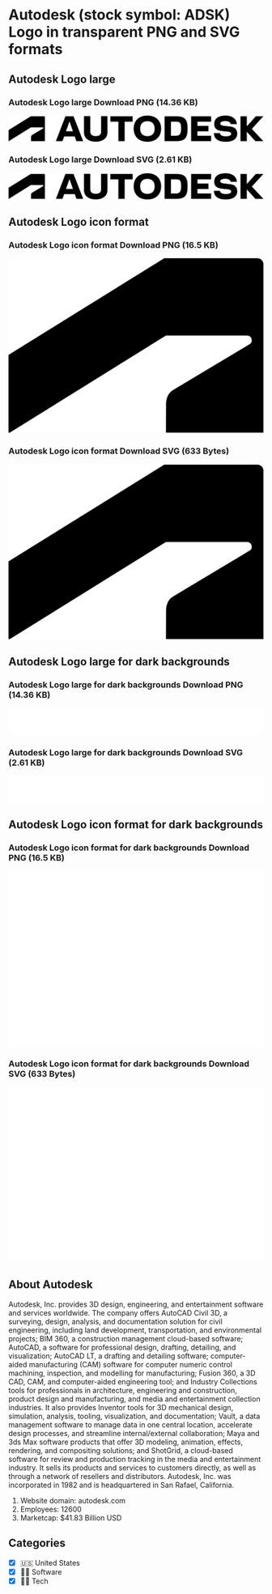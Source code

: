 # Autodesk (stock symbol: ADSK) Logo in transparent PNG and SVG formats

## Autodesk Logo large

### Autodesk Logo large Download PNG (14.36 KB)

![Autodesk Logo large Download PNG (14.36 KB)](/img/orig/ADSK_BIG-ea06330a.png)

### Autodesk Logo large Download SVG (2.61 KB)

![Autodesk Logo large Download SVG (2.61 KB)](/img/orig/ADSK_BIG-ea0fba94.svg)

## Autodesk Logo icon format

### Autodesk Logo icon format Download PNG (16.5 KB)

![Autodesk Logo icon format Download PNG (16.5 KB)](/img/orig/ADSK-a7a56d77.png)

### Autodesk Logo icon format Download SVG (633 Bytes)

![Autodesk Logo icon format Download SVG (633 Bytes)](/img/orig/ADSK-d7332432.svg)

## Autodesk Logo large for dark backgrounds

### Autodesk Logo large for dark backgrounds Download PNG (14.36 KB)

![Autodesk Logo large for dark backgrounds Download PNG (14.36 KB)](/img/orig/ADSK_BIG.D-b3f863c2.png)

### Autodesk Logo large for dark backgrounds Download SVG (2.61 KB)

![Autodesk Logo large for dark backgrounds Download SVG (2.61 KB)](/img/orig/ADSK_BIG.D-2d2e9c8a.svg)

## Autodesk Logo icon format for dark backgrounds

### Autodesk Logo icon format for dark backgrounds Download PNG (16.5 KB)

![Autodesk Logo icon format for dark backgrounds Download PNG (16.5 KB)](/img/orig/ADSK.D-29e98092.png)

### Autodesk Logo icon format for dark backgrounds Download SVG (633 Bytes)

![Autodesk Logo icon format for dark backgrounds Download SVG (633 Bytes)](/img/orig/ADSK.D-719fe710.svg)

## About Autodesk

Autodesk, Inc. provides 3D design, engineering, and entertainment software and services worldwide. The company offers AutoCAD Civil 3D, a surveying, design, analysis, and documentation solution for civil engineering, including land development, transportation, and environmental projects; BIM 360, a construction management cloud-based software; AutoCAD, a software for professional design, drafting, detailing, and visualization; AutoCAD LT, a drafting and detailing software; computer-aided manufacturing (CAM) software for computer numeric control machining, inspection, and modelling for manufacturing; Fusion 360, a 3D CAD, CAM, and computer-aided engineering tool; and Industry Collections tools for professionals in architecture, engineering and construction, product design and manufacturing, and media and entertainment collection industries. It also provides Inventor tools for 3D mechanical design, simulation, analysis, tooling, visualization, and documentation; Vault, a data management software to manage data in one central location, accelerate design processes, and streamline internal/external collaboration; Maya and 3ds Max software products that offer 3D modeling, animation, effects, rendering, and compositing solutions; and ShotGrid, a cloud-based software for review and production tracking in the media and entertainment industry. It sells its products and services to customers directly, as well as through a network of resellers and distributors. Autodesk, Inc. was incorporated in 1982 and is headquartered in San Rafael, California.

1. Website domain: autodesk.com
2. Employees: 12600
3. Marketcap: $41.83 Billion USD


## Categories
- [x] 🇺🇸 United States
- [x] 👨‍💻 Software
- [x] 👩‍💻 Tech
